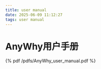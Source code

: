 ```yaml
---
title: user manual
date: 2025-06-09 11:12:27
tags: user manual
---
```










# AnyWhy用户手册

{% pdf /pdfs/AnyWhy_user_manual.pdf %}




